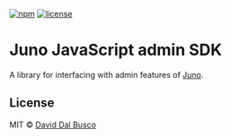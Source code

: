 [![npm][npm-badge]][npm-badge-url]
[![license][npm-license]][npm-license-url]

[npm-badge]: https://img.shields.io/npm/v/@junobuild/admin
[npm-badge-url]: https://www.npmjs.com/package/@junobuild/admin
[npm-license]: https://img.shields.io/npm/l/@junobuild/admin
[npm-license-url]: https://github.com/buildwithjuno/juno-js/blob/main/LICENSE

# Juno JavaScript admin SDK

A library for interfacing with admin features of [Juno].

## License

MIT © [David Dal Busco](mailto:david.dalbusco@outlook.com)

[juno]: https://juno.build
